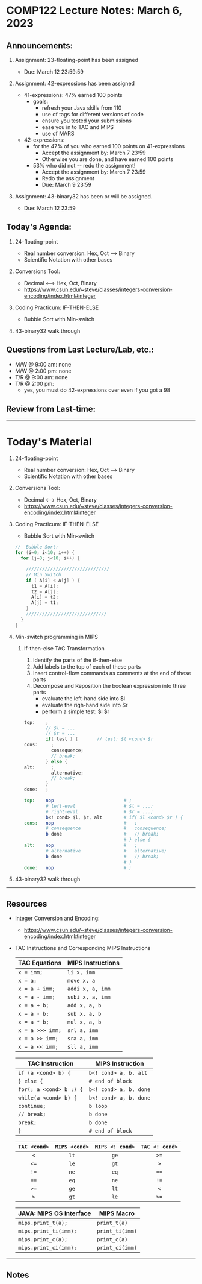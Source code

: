 # COMP122 Lecture Notes: March 6, 2023

## Announcements:
   1. Assignment: 23-floating-point has been assigned 
      - Due: March 12 23:59:59

   1. Assignment: 42-expressions has been assigned
      - 41-expressions: 47% earned 100 points
        - goals:
          - refresh your Java skills from 110
          - use of tags for different versions of code
          - ensure you tested your submissions
          - ease you in to TAC and MIPS
          - use of MARS
      - 42-expressions:
        - for the 47% of you who earned 100 points on 41-expressions 
          - Accept the assignment by: March 7 23:59
          - Otherwise you are done, and have earned 100 points
        - 53% who did not -- redo the assignment!
          - Accept the assignment by: March 7 23:59
          - Redo the assignment
          - Due: March 9 23:59

   1. Assignment: 43-binary32 has been or will be assigned.
      - Due: March 12 23:59


## Today's Agenda:
   1. 24-floating-point
      - Real number conversion: Hex, Oct --> Binary
      - Scientific Notation with other bases

   1. Conversions Tool:
      - Decimal <--> Hex, Oct, Binary
      - https://www.csun.edu/~steve/classes/integers-conversion-encoding/index.html#integer

   1. Coding Practicum: IF-THEN-ELSE
      - Bubble Sort with Min-switch

   1. 43-binary32 walk through 


## Questions from Last Lecture/Lab, etc.:
   * M/W @ 9:00 am: none
   * M/W @ 2:00 pm: none
   * T/R @ 9:00 am: none
   * T/R @ 2:00 pm: 
     - yes, you must do 42-expressions over even if you got a 98

## Review from Last-time:


---
# Today's Material
   1. 24-floating-point
      - Real number conversion: Hex, Oct --> Binary
      - Scientific Notation with other bases

   1. Conversions Tool:
      - Decimal <--> Hex, Oct, Binary
      - https://www.csun.edu/~steve/classes/integers-conversion-encoding/index.html#integer

   1. Coding Practicum:  IF-THEN-ELSE
      - Bubble Sort with Min-switch

      ```java
      //  Bubble Sort:
      for (i=0; i<10; i++) {
        for (j=0; j<10; i++) {

          ///////////////////////////////
          // Min Switch
          if ( A[i] < A[j] ) { 
            t1 = A[i];
            t2 = A[j];
            A[i] = t2;
            A[j] = t1;
          }
          //////////////////////////////
        }
      }
      ```
   1. Min-switch programming in MIPS

      1. If-then-else TAC Transformation
         1. Identify the parts of the if-then-else
         1. Add labels to the top of each of these parts
         1. Insert control-flow commands as comments at the end of these parts
         1. Decompose and Reposition the boolean expression into three parts
            - evaluate the left-hand side into $l
            - evaluate the righ-hand side into $r
            - perform a simple test:  $l <cond> $r
         
         ```java tac
         top:    ;
                 // $l = ...
                 // $r = ...
                 if( test ) {       // test: $l <cond> $r
         cons:     ;
                   consequence;
                   // break;
                 } else {
         alt:      ;
                   alternative;
                   // break;
                 }
         done:   ;
         ```
         
         ```mips
         top:    nop                          # ;
                 # left-eval                  # $l = ...;
                 # right-eval                 # $r = ...;
                 b<! cond> $l, $r, alt        # if( $l <cond> $r ) {
         cons:   nop                          #   ;
                 # consequence                #   consequence;
                 b done                       #   // break;
                                              # } else {
         alt:    nop                          #   ;
                 # alternative                #   alternative;
                 b done                       #   // break;
                                              # }
         done:   nop                          # ;
         
         ```
    
   1. 43-binary32 walk through 

---
## Resources

  * Integer Conversion and Encoding:
    - https://www.csun.edu/~steve/classes/integers-conversion-encoding/index.html#integer

  * TAC Instructions and Corresponding MIPS Instructions

      | TAC Equations                 | MIPS Instructions         |
      |-------------------------------|---------------------------|
      | `x = imm;`                    | `li x, imm`               |
      | `x = a;`                      | `move x, a`               |
      | `x = a + imm; `               | `addi x, a, imm`          |
      | `x = a - imm; `               | `subi x, a, imm`          |
      | `x = a + b;`                  | `add x, a, b`             |
      | `x = a - b;`                  | `sub x, a, b`             |
      | `x = a * b;`                  | `mul x, a, b`             |
      | `x = a >>> imm;`              | `srl a, imm`              |
      | `x = a >> imm;`               | `sra a, imm`              |
      | `x = a << imm;`               | `sll a, imm`              |

      | TAC Instruction               | MIPS Instruction          |
      |-------------------------------|---------------------------|
      | `if (a <cond> b) {`           | `b<! cond> a, b, alt`     |
      | `} else {`                    | `# end of block`          |
      | `for(; a <cond> b ;) {`       | `b<! cond> a, b, done`    |
      | `while(a <cond> b) {`         | `b<! cond> a, b, done`    |
      | `continue;`                   | `b loop`                  |
      | `// break;`                   | `b done`                  |
      | `break;`                      | `b done`                  |
      | `}`                           | `# end of block`          |


      | `TAC <cond>` | `MIPS <cond>` | `MIPS <! cond>` |`TAC <! cond>` |
      |:------------:|:-------------:|:---------------:|:-------------:|
      | `<`          | `lt`          | `ge`            |  `>=`         |
      | `<=`         | `le`          | `gt`            |  `>`          |
      | `!=`         | `ne`          | `eq`            |  `==`         |
      | `==`         | `eq`          | `ne`            |  `!=`         |
      | `>=`         | `ge`          | `lt`            |  `<`          |
      | `>`          | `gt`          | `le`            |  `>=`         |
   
      | JAVA: MIPS OS Interface       | MIPS Macro                |
      |-------------------------------|---------------------------|
      | `mips.print_t(a);`            | `print_t(a)`              |
      | `mips.print_ti(imm);`         | `print_ti(imm)`           |
      | `mips.print_c(a);`            | `print_c(a)`              |
      | `mips.print_ci(imm);`         | `print_ci(imm)`           |


---
## Notes
<!-- This section is for students to place their notes -->


